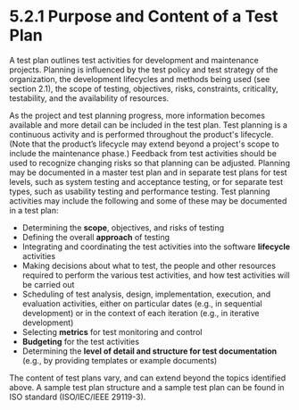 # 5.2.1 Purpose and Content of a Test Plan

A test plan outlines test activities for development and maintenance projects. Planning is influenced by the test policy and test strategy of the organization, the development lifecycles and methods being used \(see section 2.1\), the scope of testing, objectives, risks, constraints, criticality, testability, and the availability of resources. 

As the project and test planning progress, more information becomes available and more detail can be included in the test plan. Test planning is a continuous activity and is performed throughout the product's lifecycle. \(Note that the product’s lifecycle may extend beyond a project's scope to include the maintenance phase.\) Feedback from test activities should be used to recognize changing risks so that planning can be adjusted. Planning may be documented in a master test plan and in separate test plans for test levels, such as system testing and acceptance testing, or for separate test types, such as usability testing and performance testing. Test planning activities may include the following and some of these may be documented in a test plan:

* Determining the **scope**, objectives, and risks of testing 
* Defining the overall **approach** of testing 
* Integrating and coordinating the test activities into the software **lifecycle** activities 
* Making decisions about what to test, the people and other resources required to perform the various test activities, and how test activities will be carried out 
* Scheduling of test analysis, design, implementation, execution, and evaluation activities, either on particular dates \(e.g., in sequential development\) or in the context of each iteration \(e.g., in iterative development\) 
* Selecting **metrics** for test monitoring and control 
* **Budgeting** for the test activities 
* Determining the **level of detail and structure for test documentation** \(e.g., by providing templates or example documents\) 

The content of test plans vary, and can extend beyond the topics identified above. A sample test plan structure and a sample test plan can be found in ISO standard \(ISO/IEC/IEEE 29119-3\).

